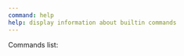 ```yaml
---
command: help
help: display information about builtin commands
---
```

Commands list:  

[](system:help)
  